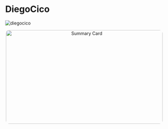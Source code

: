 # DiegoCico

<p align="left"> <img src="https://komarev.com/ghpvc/?username=diegocico&label=Profile%20views&color=0e75b6&style=flat" alt="diegocico" /> </p>

<div align="center">
        <img src="https://github-profile-summary-cards.vercel.app/api/cards/profile-details?username=DiegoCico&theme=radical" alt="Summary Card" width="500" height="300" style="border-radius: 10px;">

</div>
